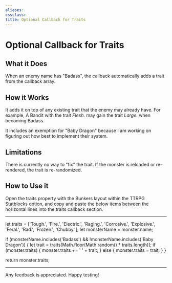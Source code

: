 ```yaml
---
aliases: 
cssclass: 
title: Optional Callback for Traits
---
```


# Optional Callback for Traits

## What it Does
When an enemy name has "Badass", the callback automatically adds a trait from the callback array.

## How it Works
It adds it on top of any existing trait that the enemy may already have. For example, A Bandit with the trait *Flesh.* may gain the trait *Large.* when becoming Badass.

It includes an exemption for "Baby Dragon" because I am working on figuring out how best to implement their system.

## Limitations
There is currently no way to "fix" the trait. If the monster is reloaded or re-rendered, the trait is re-randomized.

## How to Use it
Open the traits property with the Bunkers layout within the TTRPG Statblocks option, and copy and paste the below items between the horizontal lines into the traits callback section.

---

let traits = ['Tough.', 'Fire.', 'Electric.', 'Raging.', 'Corrosive.', 'Explosive.', 'Feral.', 'Rad.', 'Frozen.', 'Chubby.'];
let monsterName = monster.name;

if (monsterName.includes('Badass') && !monsterName.includes('Baby Dragon')) {
let trait = traits[Math.floor(Math.random() * traits.length)];
if (monster.traits) {
monster.traits += ' ' + trait;
} else {
monster.traits = trait;
}
}

return monster.traits;

---

Any feedback is appreciated. Happy testing!
